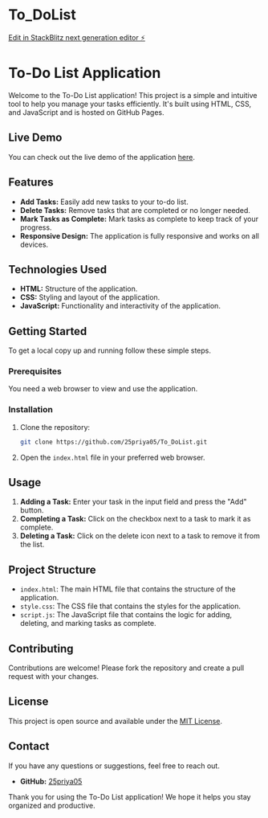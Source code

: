 # To_DoList

[Edit in StackBlitz next generation editor ⚡️](https://stackblitz.com/~/github.com/25priya05/To_DoList)



# To-Do List Application

Welcome to the To-Do List application! This project is a simple and intuitive tool to help you manage your tasks efficiently. It's built using HTML, CSS, and JavaScript and is hosted on GitHub Pages.

## Live Demo

You can check out the live demo of the application [here](https://25priya05.github.io/To_DoList/).

## Features

- **Add Tasks:** Easily add new tasks to your to-do list.
- **Delete Tasks:** Remove tasks that are completed or no longer needed.
- **Mark Tasks as Complete:** Mark tasks as complete to keep track of your progress.
- **Responsive Design:** The application is fully responsive and works on all devices.

## Technologies Used

- **HTML:** Structure of the application.
- **CSS:** Styling and layout of the application.
- **JavaScript:** Functionality and interactivity of the application.

## Getting Started

To get a local copy up and running follow these simple steps.

### Prerequisites

You need a web browser to view and use the application.

### Installation

1. Clone the repository:

    ```bash
    git clone https://github.com/25priya05/To_DoList.git
    ```

2. Open the `index.html` file in your preferred web browser.

## Usage

1. **Adding a Task:** Enter your task in the input field and press the "Add" button.
2. **Completing a Task:** Click on the checkbox next to a task to mark it as complete.
3. **Deleting a Task:** Click on the delete icon next to a task to remove it from the list.

## Project Structure

- `index.html`: The main HTML file that contains the structure of the application.
- `style.css`: The CSS file that contains the styles for the application.
- `script.js`: The JavaScript file that contains the logic for adding, deleting, and marking tasks as complete.

## Contributing

Contributions are welcome! Please fork the repository and create a pull request with your changes.

## License

This project is open source and available under the [MIT License](LICENSE).

## Contact

If you have any questions or suggestions, feel free to reach out.

- **GitHub:** [25priya05](https://github.com/25priya05)

Thank you for using the To-Do List application! We hope it helps you stay organized and productive.
